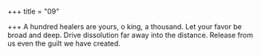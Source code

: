 +++
title = "09"

+++
 A hundred healers are yours, o king, a thousand. Let your favor be  broad and deep.
Drive dissolution far away into the distance. Release from us even the  guilt we have created.